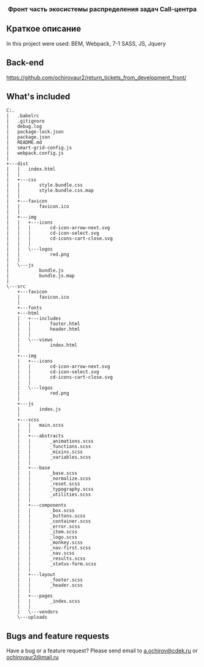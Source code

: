 
<h3 align="center">Фронт часть экосистемы распределения задач Call-центра</h3>

## Краткое описание

In this project were used: BEM, Webpack, 7-1 SASS, JS, Jquery

## Back-end
https://github.com/ochirovaur2/return_tickets_from_development_front/


## What's included

```text
C:.
|   .babelrc
|   .gitignore
|   debug.log
|   package-lock.json
|   package.json
|   README.md
|   smart-grid-config.js
|   webpack.config.js
|
+---dist
|   |   index.html
|   |
|   +---css
|   |       style.bundle.css
|   |       style.bundle.css.map
|   |
|   +---favicon
|   |       favicon.ico
|   |
|   +---img
|   |   +---icons
|   |   |       cd-icon-arrow-next.svg
|   |   |       cd-icon-select.svg
|   |   |       cd-icons-cart-close.svg
|   |   |
|   |   \---logos
|   |           red.png
|   |
|   \---js
|           bundle.js
|           bundle.js.map
|
\---src
    +---favicon
    |       favicon.ico
    |
    +---fonts
    +---html
    |   +---includes
    |   |       footer.html
    |   |       header.html
    |   |
    |   \---views
    |           index.html
    |
    +---img
    |   +---icons
    |   |       cd-icon-arrow-next.svg
    |   |       cd-icon-select.svg
    |   |       cd-icons-cart-close.svg
    |   |
    |   \---logos
    |           red.png
    |
    +---js
    |       index.js
    |
    +---scss
    |   |   main.scss
    |   |
    |   +---abstracts
    |   |       _animations.scss
    |   |       _functions.scss
    |   |       _mixins.scss
    |   |       _variables.scss
    |   |
    |   +---base
    |   |       _base.scss
    |   |       _normalize.scss
    |   |       _reset.scss
    |   |       _typography.scss
    |   |       _utilities.scss
    |   |
    |   +---components
    |   |       _box.scss
    |   |       _buttons.scss
    |   |       _container.scss
    |   |       _error.scss
    |   |       _item.scss
    |   |       _logo.scss
    |   |       _monkey.scss
    |   |       _nav-first.scss
    |   |       _nav.scss
    |   |       _results.scss
    |   |       _status-form.scss
    |   |
    |   +---layout
    |   |       _footer.scss
    |   |       _header.scss
    |   |
    |   +---pages
    |   |       _index.scss
    |   |
    |   \---vendors
    \---uploads

```

## Bugs and feature requests

Have a bug or a feature request? Please send email to a.ochirov@cdek.ru or ochirovaur2@mail.ru
